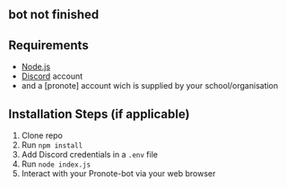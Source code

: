 ## bot not finished

## Requirements

- [Node.js](http://nodejs.org/)
- [Discord](https://discordapp.com/) account
- and a [pronote] account wich is supplied by your school/organisation
## Installation Steps (if applicable)

1. Clone repo
2. Run `npm install`
3. Add Discord credentials in a `.env` file
3. Run `node index.js`
4. Interact with your Pronote-bot via your web browser

